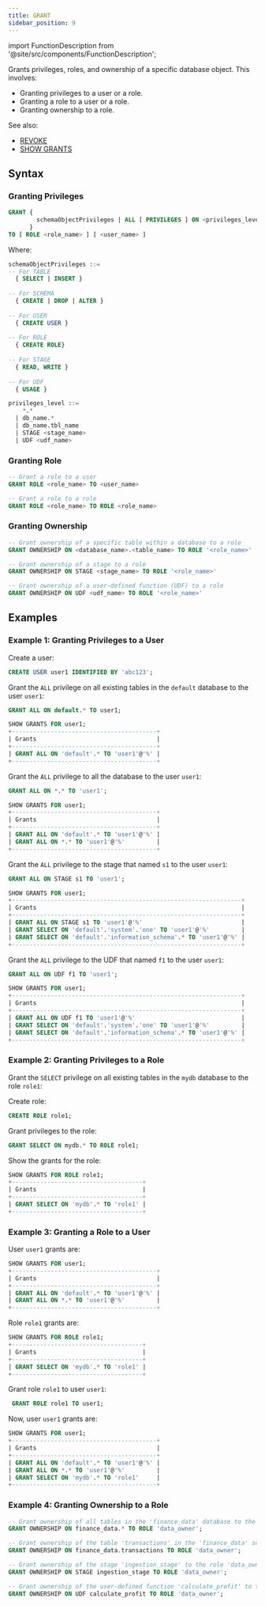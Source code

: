 ```yaml
---
title: GRANT
sidebar_position: 9
---
```

import FunctionDescription from '@site/src/components/FunctionDescription';

<FunctionDescription description="Introduced or updated: v1.2.275"/>

Grants privileges, roles, and ownership of a specific database object. This involves:

- Granting privileges to a user or a role.
- Granting a role to a user or a role.
- Granting ownership to a role.

See also:

- [REVOKE](11-revoke.md)
- [SHOW GRANTS](22-show-grants.md)

## Syntax

### Granting Privileges

```sql
GRANT { 
        schemaObjectPrivileges | ALL [ PRIVILEGES ] ON <privileges_level>
      }
TO [ ROLE <role_name> ] [ <user_name> ]
```

Where:

```sql
schemaObjectPrivileges ::=
-- For TABLE
  { SELECT | INSERT }
  
-- For SCHEMA
  { CREATE | DROP | ALTER }
  
-- For USER
  { CREATE USER }
  
-- For ROLE
  { CREATE ROLE}
  
-- For STAGE
  { READ, WRITE }
           
-- For UDF
  { USAGE }
```

```sql
privileges_level ::=
    *.*
  | db_name.*
  | db_name.tbl_name
  | STAGE <stage_name>
  | UDF <udf_name>
```

### Granting Role

```sql
-- Grant a role to a user
GRANT ROLE <role_name> TO <user_name>

-- Grant a role to a role
GRANT ROLE <role_name> TO ROLE <role_name>
```

### Granting Ownership

```sql
-- Grant ownership of a specific table within a database to a role
GRANT OWNERSHIP ON <database_name>.<table_name> TO ROLE '<role_name>'

-- Grant ownership of a stage to a role
GRANT OWNERSHIP ON STAGE <stage_name> TO ROLE '<role_name>'

-- Grant ownership of a user-defined function (UDF) to a role
GRANT OWNERSHIP ON UDF <udf_name> TO ROLE '<role_name>'
```

## Examples

### Example 1: Granting Privileges to a User

Create a user:
```sql
CREATE USER user1 IDENTIFIED BY 'abc123';
```

Grant the `ALL` privilege on all existing tables in the `default` database to the user `user1`:
 
```sql
GRANT ALL ON default.* TO user1;
```

```sql
SHOW GRANTS FOR user1;
+-----------------------------------------+
| Grants                                  |
+-----------------------------------------+
| GRANT ALL ON 'default'.* TO 'user1'@'%' |
+-----------------------------------------+
```

Grant the `ALL` privilege to all the database to the user `user1`:

```sql
GRANT ALL ON *.* TO 'user1';
```
```sql
SHOW GRANTS FOR user1;
+-----------------------------------------+
| Grants                                  |
+-----------------------------------------+
| GRANT ALL ON 'default'.* TO 'user1'@'%' |
| GRANT ALL ON *.* TO 'user1'@'%'         |
+-----------------------------------------+
```


Grant the `ALL` privilege to the stage that named `s1` to the user `user1`:

```sql
GRANT ALL ON STAGE s1 TO 'user1';
```
```sql
SHOW GRANTS FOR user1;
+-----------------------------------------------------------------+
| Grants                                                          |
+-----------------------------------------------------------------+
| GRANT ALL ON STAGE s1 TO 'user1'@'%'                            |
| GRANT SELECT ON 'default'.'system'.'one' TO 'user1'@'%'         |
| GRANT SELECT ON 'default'.'information_schema'.* TO 'user1'@'%' |
+-----------------------------------------------------------------+
```

Grant the `ALL` privilege to the UDF that named `f1` to the user `user1`:

```sql
GRANT ALL ON UDF f1 TO 'user1';
```
```sql
SHOW GRANTS FOR user1;
+-----------------------------------------------------------------+
| Grants                                                          |
+-----------------------------------------------------------------+
| GRANT ALL ON UDF f1 TO 'user1'@'%'                              |
| GRANT SELECT ON 'default'.'system'.'one' TO 'user1'@'%'         |
| GRANT SELECT ON 'default'.'information_schema'.* TO 'user1'@'%' |
+-----------------------------------------------------------------+
```

### Example 2: Granting Privileges to a Role

Grant the `SELECT` privilege on all existing tables in the `mydb` database to the role `role1`:

Create role:
```sql 
CREATE ROLE role1;
```

Grant privileges to the role:
```sql
GRANT SELECT ON mydb.* TO ROLE role1;
```

Show the grants for the role:
```sql
SHOW GRANTS FOR ROLE role1;
+-------------------------------------+
| Grants                              |
+-------------------------------------+
| GRANT SELECT ON 'mydb'.* TO 'role1' |
+-------------------------------------+
```

### Example 3: Granting a Role to a User

User `user1` grants are:
```sql
SHOW GRANTS FOR user1;
+-----------------------------------------+
| Grants                                  |
+-----------------------------------------+
| GRANT ALL ON 'default'.* TO 'user1'@'%' |
| GRANT ALL ON *.* TO 'user1'@'%'         |
+-----------------------------------------+
```

Role `role1` grants are:
```sql
SHOW GRANTS FOR ROLE role1;
+-------------------------------------+
| Grants                              |
+-------------------------------------+
| GRANT SELECT ON 'mydb'.* TO 'role1' |
+-------------------------------------+
```

Grant role `role1` to user `user1`:
```sql
 GRANT ROLE role1 TO user1;
```

Now, user `user1` grants are:
```sql
SHOW GRANTS FOR user1;
+-----------------------------------------+
| Grants                                  |
+-----------------------------------------+
| GRANT ALL ON 'default'.* TO 'user1'@'%' |
| GRANT ALL ON *.* TO 'user1'@'%'         |
| GRANT SELECT ON 'mydb'.* TO 'role1'     |
+-----------------------------------------+
```

### Example 4: Granting Ownership to a Role

```sql
-- Grant ownership of all tables in the 'finance_data' database to the role 'data_owner'
GRANT OWNERSHIP ON finance_data.* TO ROLE 'data_owner';

-- Grant ownership of the table 'transactions' in the 'finance_data' schema to the role 'data_owner'
GRANT OWNERSHIP ON finance_data.transactions TO ROLE 'data_owner';

-- Grant ownership of the stage 'ingestion_stage' to the role 'data_owner'
GRANT OWNERSHIP ON STAGE ingestion_stage TO ROLE 'data_owner';

-- Grant ownership of the user-defined function 'calculate_profit' to the role 'data_owner'
GRANT OWNERSHIP ON UDF calculate_profit TO ROLE 'data_owner';
```